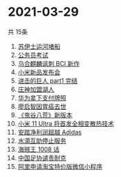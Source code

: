 # 2021-03-29
  共 15条

  <!-- BEGIN -->
  <!-- 最后更新时间:Mon Mar 29 2021 04:20:32 GMT+0000 (Coordinated Universal Time) -->
  1. [苏伊士运河堵船](https://www.zhihu.com/search?q=苏伊士运河)
1. [公务员考试](https://www.zhihu.com/search?q=公务员)
1. [乌合麒麟讽刺 BCI 新作](https://www.zhihu.com/search?q=乌合麒麟)
1. [小米新品发布会](https://www.zhihu.com/search?q=小米)
1. [进击的巨人 part1 完结](https://www.zhihu.com/search?q=进击的巨人)
1. [庄神加盟湖人](https://www.zhihu.com/search?q=庄神)
1. [华为拿下支付牌照](https://www.zhihu.com/search?q=华为)
1. [廖启智因胃癌去世](https://www.zhihu.com/search?q=廖启智)
1. [《鬼谷八荒》新版本](https://www.zhihu.com/search?q=鬼谷八荒)
1. [小米 11 Ultra 将首发全相变散热技术](https://www.zhihu.com/search?q=小米11ultra)
1. [安踏净利润超越 Adidas](https://www.zhihu.com/search?q=安踏净利润)
1. [水滴互助停止服务](https://www.zhihu.com/search?q=水滴关停)
1. [海贼王 1008 话](https://www.zhihu.com/search?q=海贼王)
1. [中国足协谴责耐克](https://www.zhihu.com/search?q=足协)
1. [阿里申请淘宝特价版微信小程序](https://www.zhihu.com/search?q=淘宝特价版)
  <!-- END -->
  